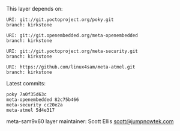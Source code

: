 This layer depends on:

    URI: git://git.yoctoproject.org/poky.git
    branch: kirkstone

    URI: git://git.openembedded.org/meta-openembedded
    branch: kirkstone

    URI: git://git.yoctoproject.org/meta-security.git
    branch: kirkstone

    URI: https://github.com/linux4sam/meta-atmel.git
    branch: kirkstone

Latest commits:

    poky 7a0f35d63c
    meta-openembedded 82c75b466
    meta-security cc20e2a
    meta-atmel 5d4e317

meta-sam9x60 layer maintainer: Scott Ellis <scott@jumpnowtek.com>
